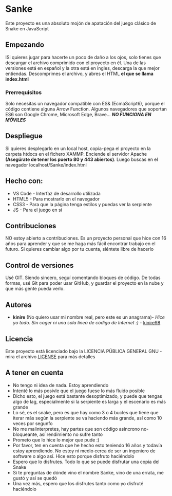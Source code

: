 # Sanke

Este proyecto es una absoluto mojón de apatación del juego clásico de Snake en JavaScript

## Empezando

ISi quieres jugar para hacerte un poco de daño a los ojos, solo tienes que descargar el archivo comprimido con el proyecto en él. Una de las versiones está en español y la otra está en ingles, descarga la que mejor entiendas. Descomprimes el archivo, y abres el HTML **el que se llama index.html**

### Prerrequisitos

Solo necesitas un navegador compatible con ES& (EcmaScript6), porque el código contiene alguna Arrow Function. Algunos navegadores que soportan ES6 son Google Chrome, Microsoft Edge, Brave... ***NO FUNCIONA EN MÓVILES***

## Despliegue

Si quieres desplegarlo en un local host, copia-pega el proyecto en la carpeta htdocs en el fichero XAMMP. Enciende el servidor Apache **(Asegúrate de tener los puerto 80 y 443 abiertos)**. Luego buscas en el navegador localhost/Sanke/index.html

## Hecho con:

* VS Code - Interfaz de desarrollo utilizada
* HTML5 - Para mostrarlo en el navegador
* CSS3 - Para que la página tenga estilos y puedas ver la serpiente
* JS - Para el juego en sí

## Contribuciones

NO estoy abierto a contribuciones. Es un proyecto personal que hice con 16 años para aprender y que se me haga más fácil encontrar trabajo en el futuro. Si quieres cambiar algo por tu cuenta, siéntete libre de hacerlo

## Control de versiones

Usé GIT. Siendo sincero, seguí comentando bloques de código. De todas formas, usé Git para poder usar GitHub, y guardar el proyecto en la nube y que más gente pueda verlo.

## Autores

* **kinire** (No quiero usar mi nombre real, pero este es un anagrama)- *Hice yo todo. Sin coger ni una sola línea de código de Internet :)* - [kinire98](https://github.com/kinire98)


## Licencia
Este proyecto está licenciado bajo la LICENCIA PÚBLICA GENERAL GNU  - mira el archivo [LICENSE](LICENSE) para más detalles

## A tener en cuenta

* No tengo ni idea de nada. Estoy aprendiendo
* Intenté lo más posivle que el juego fuese lo más fluido posible
* Dicho esto, el juego está bastante desoptimizado, y puede que tengas algo de lag, especialmente si la serpiente es larga y el escenario es más grande
* Lo sé, es el snake, pero es que hay como 3 o 4 bucles que tiene que iterar más según la serpiente se va haciendo más grande, así como 10 veces por segunfo
* No me malinterpretes, hay partes que son código asíncrono no-bloqueante, así rendimiento no sufre tanto
* Prometo que lo hice lo mejor que pude :)
*  Por favor, ten en cuenta que he hecho esto teniendo 16 años y todavía estoy aprendiendo. No estoy ni medio cerca de ser un ingeniero de software o algo así. Hice esto porque disfruto haciéndolo
* Espero que lo disfrutes. Todo lo que se puede disfrutar una copia del Snake
* Si te preguntas de dónde vino el nombre Sanke, vino de una errata, me gustó y así se quedó
* Una vez más, espero que los disfrutes tanto como yo disfruté haciéndolo
